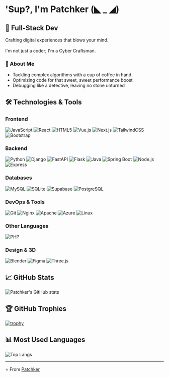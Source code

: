 # 'Sup?, I'm Patchker (◣ _ ◢)

## 🌊 Full-Stack Dev

Crafting digital experiences that blows your mind. <br><br>
I'm not just a coder; I'm a Cyber Craftsman.
### 🚀 About Me
- Tackling complex algorithms with a cup of coffee in hand
- Optimizing code for that sweet, sweet performance boost
- Debugging like a detective, leaving no stone unturned
## 🛠 Technologies & Tools

### Frontend
![JavaScript](https://img.shields.io/badge/-JavaScript-F7DF1E?style=flat-square&logo=javascript&logoColor=black)
![React](https://img.shields.io/badge/-React-61DAFB?style=flat-square&logo=react&logoColor=black)
![HTML5](https://img.shields.io/badge/-HTML5-E34F26?style=flat-square&logo=html5&logoColor=white)
![Vue.js](https://img.shields.io/badge/Vue.js-35495E?style=flat-square&logo=vue.js&logoColor=4FC08D)
![Next.js](https://img.shields.io/badge/Next.js-000000?style=flat-square&logo=next.js&logoColor=white)
![TailwindCSS](https://img.shields.io/badge/-TailwindCSS-38B2AC?style=flat-square&logo=tailwind-css&logoColor=white)
![Bootstrap](https://img.shields.io/badge/-Bootstrap-7952B3?style=flat-square&logo=bootstrap&logoColor=white)

### Backend
![Python](https://img.shields.io/badge/-Python-3776AB?style=flat-square&logo=python&logoColor=white)
![Django](https://img.shields.io/badge/-Django-092E20?style=flat-square&logo=django&logoColor=white)
![FastAPI](https://img.shields.io/badge/-FastAPI-009688?style=flat-square&logo=fastapi&logoColor=white)
![Flask](https://img.shields.io/badge/-Flask-000000?style=flat-square&logo=flask&logoColor=white)
![Java](https://img.shields.io/badge/Java-ED8B00?style=flat-square&logo=java&logoColor=white)
![Spring Boot](https://img.shields.io/badge/Spring_Boot-6DB33F?style=flat-square&logo=spring-boot&logoColor=white)
![Node.js](https://img.shields.io/badge/-Node.js-339933?style=flat-square&logo=node.js&logoColor=white)
![Express](https://img.shields.io/badge/-Express-000000?style=flat-square&logo=express&logoColor=white)

### Databases
![MySQL](https://img.shields.io/badge/-MySQL-4479A1?style=flat-square&logo=mysql&logoColor=white)
![SQLite](https://img.shields.io/badge/-SQLite-003B57?style=flat-square&logo=sqlite&logoColor=white)
![Supabase](https://img.shields.io/badge/Supabase-3ECF8E?style=flat-square&logo=supabase&logoColor=white)
![PostgreSQL](https://img.shields.io/badge/PostgreSQL-316192?style=flat-square&logo=postgresql&logoColor=white)
### DevOps & Tools
![Git](https://img.shields.io/badge/-Git-F05032?style=flat-square&logo=git&logoColor=white)
![Nginx](https://img.shields.io/badge/-Nginx-009639?style=flat-square&logo=nginx&logoColor=white)
![Apache](https://img.shields.io/badge/-Apache-D22128?style=flat-square&logo=apache&logoColor=white)
![Azure](https://img.shields.io/badge/-Azure-0089D6?style=flat-square&logo=microsoft-azure&logoColor=white)
![Linux](https://img.shields.io/badge/-Linux-FCC624?style=flat-square&logo=linux&logoColor=black)

### Other Languages
![PHP](https://img.shields.io/badge/-PHP-777BB4?style=flat-square&logo=php&logoColor=white)

### Design & 3D
![Blender](https://img.shields.io/badge/-Blender-F5792A?style=flat-square&logo=blender&logoColor=white)
![Figma](https://img.shields.io/badge/-Figma-F24E1E?style=flat-square&logo=figma&logoColor=white)
![Three.js](https://img.shields.io/badge/-Three.js-000000?style=flat-square&logo=three.js&logoColor=white)

## 📈 GitHub Stats

![Patchker's GitHub stats](https://github-readme-stats.vercel.app/api?username=patchker&show_icons=true&theme=radical)

## 🏆 GitHub Trophies

[![trophy](https://github-profile-trophy.vercel.app/?username=patchker&theme=onedark)](https://github.com/ryo-ma/github-profile-trophy)

## 📊 Most Used Languages

![Top Langs](https://github-readme-stats.vercel.app/api/top-langs/?username=patchker&layout=compact&theme=radical)


---

⭐️ From [Patchker](https://github.com/patchker)
